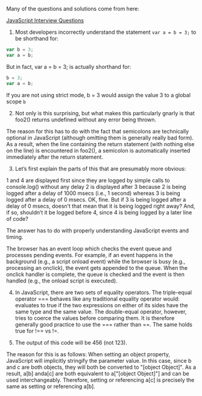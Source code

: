 Many of the questions and solutions come from here:

[JavaScript Interview Questions](https://www.toptal.com/javascript/interview-questions)

1. Most developers incorrectly understand the statement `var a = b = 3;` to be shorthand for:

  ```javascript
  var b = 3;
  var a = b;
  ```

  But in fact, var a = b = 3; is actually shorthand for:

  ```javascript
  b = 3;
  var a = b;
  ```
  If you are not using strict mode, b = 3 would assign the value 3 to a global scope `b`

2. Not only is this surprising, but what makes this particularly gnarly is that foo2() returns undefined without any error being thrown.

  The reason for this has to do with the fact that semicolons are technically optional in JavaScript (although omitting them is generally really bad form). As a result, when the line containing the return statement (with nothing else on the line) is encountered in foo2(), a semicolon is automatically inserted immediately after the return statement.

3. Let’s first explain the parts of this that are presumably more obvious:

  1 and 4 are displayed first since they are logged by simple calls to console.log() without any delay
  2 is displayed after 3 because 2 is being logged after a delay of 1000 msecs (i.e., 1 second) whereas 3 is being logged after a delay of 0 msecs.
  OK, fine. But if 3 is being logged after a delay of 0 msecs, doesn’t that mean that it is being logged right away? And, if so, shouldn’t it be logged before 4, since 4 is being logged by a later line of code?

  The answer has to do with properly understanding JavaScript events and timing.

  The browser has an event loop which checks the event queue and processes pending events. For example, if an event happens in the background (e.g., a script onload event) while the browser is busy (e.g., processing an onclick), the event gets appended to the queue. When the onclick handler is complete, the queue is checked and the event is then handled (e.g., the onload script is executed).

4. In JavaScript, there are two sets of equality operators. The triple-equal operator === behaves like any traditional equality operator would: evaluates to true if the two expressions on either of its sides have the same type and the same value. The double-equal operator, however, tries to coerce the values before comparing them. It is therefore generally good practice to use the === rather than ==. The same holds true for !== vs !=.

6. The output of this code will be 456 (not 123).

  The reason for this is as follows: When setting an object property, JavaScript will implicitly stringify the parameter value. In this case, since b and c are both objects, they will both be converted to "[object Object]". As a result, a[b] anda[c] are both equivalent to a["[object Object]"] and can be used interchangeably. Therefore, setting or referencing a[c] is precisely the same as setting or referencing a[b].